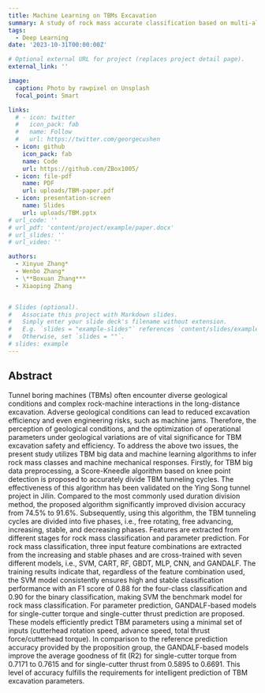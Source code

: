 ```yaml
---
title: Machine Learning on TBMs Excavation
summary: A study of rock mass accurate classification based on multi-algorithm cross multi-feature optimization selection and TBM parameter efficient prediction using low-dimensional inputs.
tags:
  - Deep Learning
date: '2023-10-31T00:00:00Z'

# Optional external URL for project (replaces project detail page).
external_link: ''

image:
  caption: Photo by rawpixel on Unsplash
  focal_point: Smart

links:
  # - icon: twitter
  #   icon_pack: fab
  #   name: Follow
  #   url: https://twitter.com/georgecushen
  - icon: github
    icon_pack: fab
    name: Code
    url: https://github.com/ZBox1005/
  - icon: file-pdf
    name: PDF
    url: uploads/TBM-paper.pdf
  - icon: presentation-screen
    name: Slides
    url: uploads/TBM.pptx
# url_code: ''
# url_pdf: 'content/project/example/paper.docx'
# url_slides: ''
# url_video: ''

authors:
  - Xinyue Zhang*
  - Wenbo Zhang*
  - \**Boxuan Zhang***
  - Xiaoping Zhang


# Slides (optional).
#   Associate this project with Markdown slides.
#   Simply enter your slide deck's filename without extension.
#   E.g. `slides = "example-slides"` references `content/slides/example-slides.md`.
#   Otherwise, set `slides = ""`.
# slides: example
---
```

## Abstract

Tunnel boring machines (TBMs) often encounter diverse geological conditions and complex rock-machine interactions in the long-distance excavation. Adverse geological conditions can lead to reduced excavation efficiency and even engineering risks, such as machine jams. Therefore, the perception of geological conditions, and the optimization of operational parameters under geological variations are of vital significance for TBM excavation safety and efficiency. To address the above two issues, the present study utilizes TBM big data and machine learning algorithms to infer rock mass classes and machine mechanical responses. Firstly, for TBM big data preprocessing, a Score-Kneedle algorithm based on knee point detection is proposed to accurately divide TBM tunneling cycles. The effectiveness of this algorithm has been validated on the Ying Song tunnel project in Jilin. Compared to the most commonly used duration division method, the proposed algorithm significantly improved division accuracy from 74.5% to 91.6%. Subsequently, using this algorithm, the TBM tunneling cycles are divided into five phases, i.e., free rotating, free advancing, increasing, stable, and decreasing phases. Features are extracted from different stages for rock mass classification and parameter prediction. For rock mass classification, three input feature combinations are extracted from the increasing and stable phases and are cross-trained with seven different models, i.e., SVM, CART, RF, GBDT, MLP, CNN, and GANDALF. The training results indicate that, regardless of the feature combination used, the SVM model consistently ensures high and stable classification performance with an F1 score of 0.88 for the four-class classification and 0.90 for the binary classification, making SVM the benchmark model for rock mass classification. For parameter prediction, GANDALF-based models for single-cutter torque and single-cutter thrust prediction are proposed. These models efficiently predict TBM parameters using a minimal set of inputs (cutterhead rotation speed, advance speed, total thrust force/cutterhead torque). In comparison to the reference prediction accuracy provided by the proposition group, the GANDALF-based models improve the average goodness of fit (R2) for single-cutter torque from 0.7171 to 0.7615 and for single-cutter thrust from 0.5895 to 0.6691. This level of accuracy fulfills the requirements for intelligent prediction of TBM excavation parameters.
